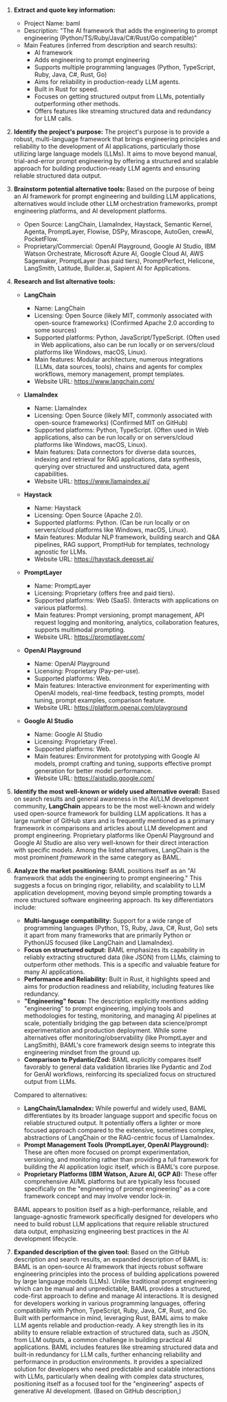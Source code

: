 1.  **Extract and quote key information:**
    *   Project Name: baml
    *   Description: "The AI framework that adds the engineering to prompt engineering (Python/TS/Ruby/Java/C#/Rust/Go compatible)"
    *   Main Features (inferred from description and search results):
        *   AI framework
        *   Adds engineering to prompt engineering
        *   Supports multiple programming languages (Python, TypeScript, Ruby, Java, C#, Rust, Go)
        *   Aims for reliability in production-ready LLM agents.
        *   Built in Rust for speed.
        *   Focuses on getting structured output from LLMs, potentially outperforming other methods.
        *   Offers features like streaming structured data and redundancy for LLM calls.

2.  **Identify the project's purpose:**
    The project's purpose is to provide a robust, multi-language framework that brings engineering principles and reliability to the development of AI applications, particularly those utilizing large language models (LLMs). It aims to move beyond manual, trial-and-error prompt engineering by offering a structured and scalable approach for building production-ready LLM agents and ensuring reliable structured data output.

3.  **Brainstorm potential alternative tools:**
    Based on the purpose of being an AI framework for prompt engineering and building LLM applications, alternatives would include other LLM orchestration frameworks, prompt engineering platforms, and AI development platforms.
    *   Open Source: LangChain, LlamaIndex, Haystack, Semantic Kernel, Agenta, PromptLayer, Flowise, DSPy, Mirascope, AutoGen, crewAI, PocketFlow.
    *   Proprietary/Commercial: OpenAI Playground, Google AI Studio, IBM Watson Orchestrate, Microsoft Azure AI, Google Cloud AI, AWS Sagemaker, PromptLayer (has paid tiers), PromptPerfect, Helicone, LangSmith, Latitude, Builder.ai, Sapient AI for Applications.

4.  **Research and list alternative tools:**

    *   **LangChain**
        *   Name: LangChain
        *   Licensing: Open Source (likely MIT, commonly associated with open-source frameworks) (Confirmed Apache 2.0 according to some sources)
        *   Supported platforms: Python, JavaScript/TypeScript. (Often used in Web applications, also can be run locally or on servers/cloud platforms like Windows, macOS, Linux).
        *   Main features: Modular architecture, numerous integrations (LLMs, data sources, tools), chains and agents for complex workflows, memory management, prompt templates.
        *   Website URL: https://www.langchain.com/

    *   **LlamaIndex**
        *   Name: LlamaIndex
        *   Licensing: Open Source (likely MIT, commonly associated with open-source frameworks) (Confirmed MIT on GitHub)
        *   Supported platforms: Python, TypeScript. (Often used in Web applications, also can be run locally or on servers/cloud platforms like Windows, macOS, Linux).
        *   Main features: Data connectors for diverse data sources, indexing and retrieval for RAG applications, data synthesis, querying over structured and unstructured data, agent capabilities.
        *   Website URL: https://www.llamaindex.ai/

    *   **Haystack**
        *   Name: Haystack
        *   Licensing: Open Source (Apache 2.0).
        *   Supported platforms: Python. (Can be run locally or on servers/cloud platforms like Windows, macOS, Linux).
        *   Main features: Modular NLP framework, building search and Q&A pipelines, RAG support, PromptHub for templates, technology agnostic for LLMs.
        *   Website URL: https://haystack.deepset.ai/

    *   **PromptLayer**
        *   Name: PromptLayer
        *   Licensing: Proprietary (offers free and paid tiers).
        *   Supported platforms: Web (SaaS). (Interacts with applications on various platforms).
        *   Main features: Prompt versioning, prompt management, API request logging and monitoring, analytics, collaboration features, supports multimodal prompting.
        *   Website URL: https://promptlayer.com/

    *   **OpenAI Playground**
        *   Name: OpenAI Playground
        *   Licensing: Proprietary (Pay-per-use).
        *   Supported platforms: Web.
        *   Main features: Interactive environment for experimenting with OpenAI models, real-time feedback, testing prompts, model tuning, prompt examples, comparison feature.
        *   Website URL: https://platform.openai.com/playground

    *   **Google AI Studio**
        *   Name: Google AI Studio
        *   Licensing: Proprietary (Free).
        *   Supported platforms: Web.
        *   Main features: Environment for prototyping with Google AI models, prompt crafting and tuning, supports effective prompt generation for better model performance.
        *   Website URL: https://aistudio.google.com/

5.  **Identify the most well-known or widely used alternative overall:**
    Based on search results and general awareness in the AI/LLM development community, **LangChain** appears to be the most well-known and widely used open-source framework for building LLM applications. It has a large number of GitHub stars and is frequently mentioned as a primary framework in comparisons and articles about LLM development and prompt engineering. Proprietary platforms like OpenAI Playground and Google AI Studio are also very well-known for their direct interaction with specific models. Among the listed alternatives, LangChain is the most prominent *framework* in the same category as BAML.

6.  **Analyze the market positioning:**
    BAML positions itself as an "AI framework that adds the engineering to prompt engineering." This suggests a focus on bringing rigor, reliability, and scalability to LLM application development, moving beyond simple prompting towards a more structured software engineering approach. Its key differentiators include:
    *   **Multi-language compatibility:** Support for a wide range of programming languages (Python, TS, Ruby, Java, C#, Rust, Go) sets it apart from many frameworks that are primarily Python or Python/JS focused (like LangChain and LlamaIndex).
    *   **Focus on structured output:** BAML emphasizes its capability in reliably extracting structured data (like JSON) from LLMs, claiming to outperform other methods. This is a specific and valuable feature for many AI applications.
    *   **Performance and Reliability:** Built in Rust, it highlights speed and aims for production readiness and reliability, including features like redundancy.
    *   **"Engineering" focus:** The description explicitly mentions adding "engineering" to prompt engineering, implying tools and methodologies for testing, monitoring, and managing AI pipelines at scale, potentially bridging the gap between data science/prompt experimentation and production deployment. While some alternatives offer monitoring/observability (like PromptLayer and LangSmith), BAML's core framework design seems to integrate this engineering mindset from the ground up.
    *   **Comparison to Pydantic/Zod:** BAML explicitly compares itself favorably to general data validation libraries like Pydantic and Zod for GenAI workflows, reinforcing its specialized focus on structured output from LLMs.

    Compared to alternatives:
    *   **LangChain/LlamaIndex:** While powerful and widely used, BAML differentiates by its broader language support and specific focus on reliable structured output. It potentially offers a lighter or more focused approach compared to the extensive, sometimes complex, abstractions of LangChain or the RAG-centric focus of LlamaIndex.
    *   **Prompt Management Tools (PromptLayer, OpenAI Playground):** These are often more focused on prompt experimentation, versioning, and monitoring rather than providing a full framework for building the AI application logic itself, which is BAML's core purpose.
    *   **Proprietary Platforms (IBM Watson, Azure AI, GCP AI):** These offer comprehensive AI/ML platforms but are typically less focused specifically on the "engineering of prompt engineering" as a core framework concept and may involve vendor lock-in.

    BAML appears to position itself as a high-performance, reliable, and language-agnostic framework specifically designed for developers who need to build robust LLM applications that require reliable structured data output, emphasizing engineering best practices in the AI development lifecycle.

7.  **Expanded description of the given tool:**
    Based on the GitHub description and search results, an expanded description of BAML is:
    BAML is an open-source AI framework that injects robust software engineering principles into the process of building applications powered by large language models (LLMs). Unlike traditional prompt engineering which can be manual and unpredictable, BAML provides a structured, code-first approach to define and manage AI interactions. It is designed for developers working in various programming languages, offering compatibility with Python, TypeScript, Ruby, Java, C#, Rust, and Go. Built with performance in mind, leveraging Rust, BAML aims to make LLM agents reliable and production-ready. A key strength lies in its ability to ensure reliable extraction of structured data, such as JSON, from LLM outputs, a common challenge in building practical AI applications. BAML includes features like streaming structured data and built-in redundancy for LLM calls, further enhancing reliability and performance in production environments. It provides a specialized solution for developers who need predictable and scalable interactions with LLMs, particularly when dealing with complex data structures, positioning itself as a focused tool for the "engineering" aspects of generative AI development. (Based on GitHub description,)